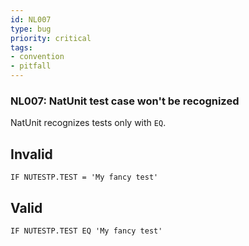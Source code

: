 ```yaml
---
id: NL007
type: bug
priority: critical
tags:
- convention 
- pitfall 
---
```


### NL007: NatUnit test case won't be recognized
NatUnit recognizes tests only with `EQ`.

## Invalid

```natural
IF NUTESTP.TEST = 'My fancy test'
```

## Valid

```
IF NUTESTP.TEST EQ 'My fancy test'
```
